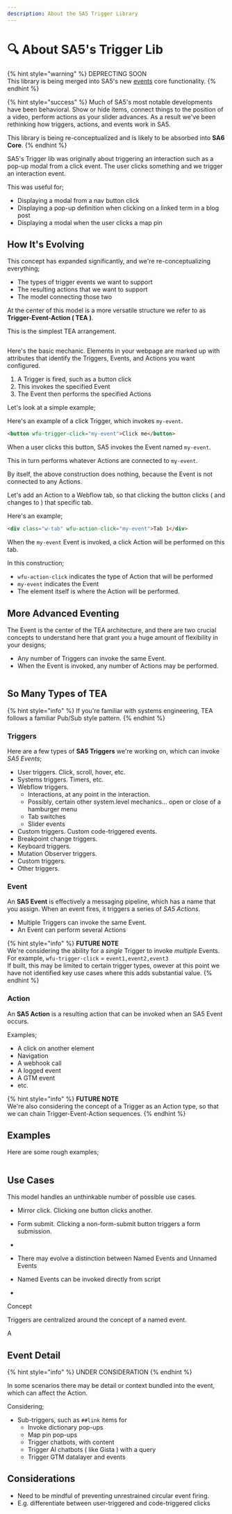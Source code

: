 ```yaml
---
description: About the SA5 Trigger Library
---
```


# 🔍 About SA5's Trigger Lib

{% hint style="warning" %}
DEPRECTING SOON \
This library is being merged into SA5's new [events](../overview/events/ "mention") core functionality.&#x20;
{% endhint %}



{% hint style="success" %}
Much of SA5's most notable developments have been behavioral.  Show or hide items, connect things to the position of a video, perform actions as your slider advances. As a result we've been rethinking how triggers, actions, and events work in SA5.&#x20;

This library is being re-conceptualized and is likely to be absorbed into **SA6 Core**.&#x20;
{% endhint %}

SA5's Trigger lib was originally about triggering an interaction such as a pop-up modal from a click event.  The user clicks something and we trigger an interaction event.&#x20;

This was useful for;

* Displaying a modal from a nav button click
* Displaying a pop-up definition when clicking on a linked term in a blog post&#x20;
* Displaying a modal when the user clicks a map pin&#x20;

## How It's Evolving&#x20;

This concept has expanded significantly, and we're re-conceptualizing everything;

* The types of trigger events we want to support&#x20;
* The resulting actions that we want to support&#x20;
* The model connecting those two&#x20;

At the center of this model is a more versatile structure we refer to as **Trigger-Event-Action ( TEA )**.

This is the simplest TEA arrangement.&#x20;

<img src="../.gitbook/assets/file.excalidraw (1) (1).svg" alt="" class="gitbook-drawing">

Here's the basic mechanic.  Elements in your webpage are marked up with attributes that identify the Triggers, Events, and Actions you want configured.&#x20;

1. A Trigger is fired, such as a button click&#x20;
2. This invokes the specified Event&#x20;
3. The Event then performs the specified Actions&#x20;

Let's look at a simple example;&#x20;

Here's an example of a click Trigger, which invokes `my-event`.  &#x20;

```html
<button wfu-trigger-click="my-event">Click me</button> 
```

When a user clicks this button, SA5 invokes the Event named `my-event`.&#x20;

This in turn performs whatever Actions are connected to `my-event`.

By itself, the above construction does nothing, because the Event is not connected to any Actions.

Let's add an Action to a Webflow tab, so that clicking the button clicks ( and changes to ) that specific tab.&#x20;

Here's an example;&#x20;

```html
<div class="w-tab" wfu-action-click="my-event">Tab 1</div> 
```

When the `my-event` Event is invoked, a click Action will be performed on this tab.&#x20;

In this construction;

* `wfu-action-click` indicates the type of Action that will be performed&#x20;
* `my-event` indicates the Event&#x20;
* The element itself is where the Action will be performed.&#x20;

## More Advanced Eventing&#x20;

The Event is the center of the TEA architecture, and there are two crucial concepts to understand here that grant you a huge amount of flexibility in your designs;&#x20;

* Any number of Triggers can invoke the same Event.&#x20;
* When the Event is invoked, any number of Actions may be performed.&#x20;

<img src="../.gitbook/assets/file.excalidraw (2) (1).svg" alt="" class="gitbook-drawing">

## So Many Types of TEA&#x20;

{% hint style="info" %}
If you're familiar with systems engineering, TEA follows a familiar Pub/Sub style pattern.&#x20;
{% endhint %}

### Triggers&#x20;

Here are a few types of **SA5 Triggers** we're working on, which can invoke _SA5 Events_;&#x20;

* User triggers.  Click, scroll, hover, etc.&#x20;
* Systems triggers.  Timers, etc.&#x20;
* Webflow triggers. &#x20;
  * Interactions, at any point in the interaction.&#x20;
  * Possibly, certain other system.level mechanics... open or close of a hamburger menu
  * Tab switches
  * Slider events&#x20;
* Custom triggers.  Custom code-triggered events. &#x20;
* Breakpoint change triggers.&#x20;
* Keyboard triggers.&#x20;
* Mutation Observer triggers. &#x20;
* Custom triggers. &#x20;
* Other triggers. &#x20;

### Event&#x20;

An **SA5 Event** is effectively a messaging pipeline, which has a name that you assign.  When an event fires, it triggers a series of _SA5 Actions_. &#x20;

* Multiple Triggers can invoke the same Event.&#x20;
* An Event can perform several Actions&#x20;

{% hint style="info" %}
**FUTURE NOTE** \
We're considering the ability for a _single_ Trigger to invoke _multiple_ Events. \
For example, `wfu-trigger-click` = `event1,event2,event3` \
If built, this may be limited to certain trigger types, owever at this point we have not identified key use cases where this adds substantial value.&#x20;
{% endhint %}

### Action&#x20;

An **SA5 Action** is a resulting action that can be invoked when an SA5 Event occurs.

Examples;

* A click on another element&#x20;
* Navigation
* A webhook call&#x20;
* A logged event&#x20;
* A GTM event&#x20;
* etc.&#x20;

{% hint style="info" %}
**FUTURE NOTE** \
We're also considering the concept of a Trigger as an Action type, so that we can chain Trigger-Event-Action sequences.&#x20;
{% endhint %}







## Examples&#x20;

Here are some rough examples;

<img src="../.gitbook/assets/file.excalidraw (2).svg" alt="" class="gitbook-drawing">



## Use Cases&#x20;

This model handles an unthinkable number of possible use cases.

* Mirror click.  Clicking one button clicks another.&#x20;
* Form submit.  Clicking a non-form-submit button triggers a form submission.&#x20;
*













* There may evolve a distinction between Named Events and Unnamed Events
* Named Events can be invoked directly from script&#x20;
*







Concept

Triggers are centralized around the concept of a named event.

A&#x20;



## Event Detail&#x20;

{% hint style="info" %}
UNDER CONSIDERATION&#x20;
{% endhint %}

In some scenarios there may be detail or context bundled into the event, which can affect the Action.&#x20;

Considering;&#x20;

* Sub-triggers, such as `##link` items for&#x20;
  * Invoke dictionary pop-ups&#x20;
  * Map pin pop-ups&#x20;
  * Trigger chatbots, with content
  * Trigger AI chatbots ( like Gista ) with a query&#x20;
  * Trigger GTM datalayer and events &#x20;





## Considerations

* Need to be mindful of preventing unrestrained circular event firing.&#x20;
* E.g. differentiate between user-triggered and code-triggered clicks  &#x20;











